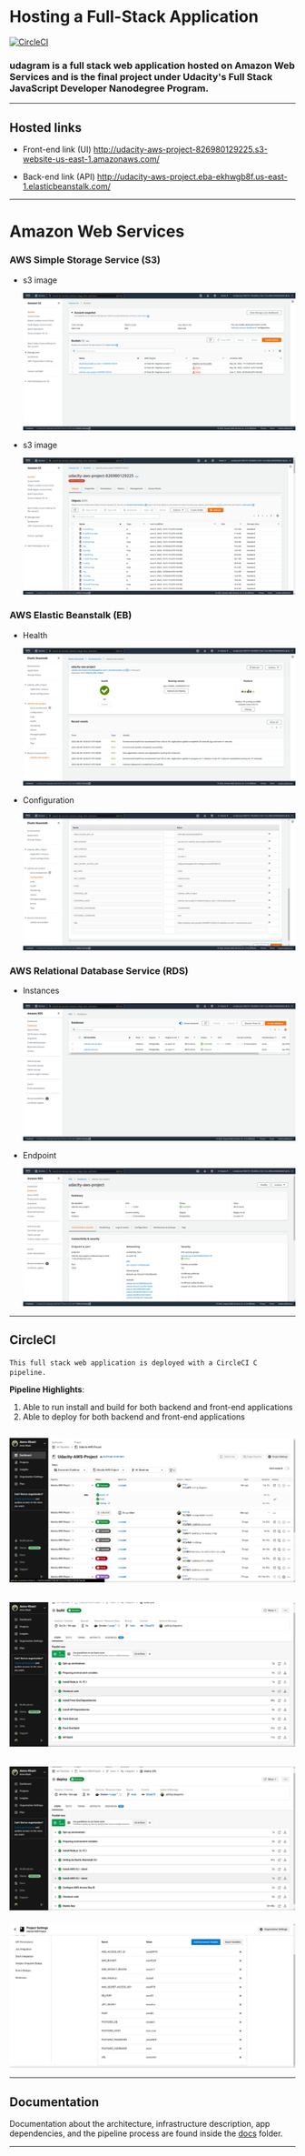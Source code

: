 # Hosting a Full-Stack Application

[![CircleCI](https://circleci.com/gh/circleci/circleci-docs.svg?style=svg)](https://app.circleci.com/pipelines/github/Amro-Khairi/Udacity-AWS-Project/16/workflows/3e216ebd-dd46-4ac3-84ae-1640d9707ca3)


### **udagram is a full stack web application hosted on Amazon Web Services and is the final project under Udacity's Full Stack JavaScript Developer Nanodegree Program.**

---

## Hosted links

- Front-end link (UI)
  http://udacity-aws-project-826980129225.s3-website-us-east-1.amazonaws.com/

- Back-end link (API) 
  http://udacity-aws-project.eba-ekhwgb8f.us-east-1.elasticbeanstalk.com/

---

# Amazon Web Services

### AWS Simple Storage Service (S3)

- s3 image

  ![alt text](/Screenshots/S3_Buckets.png 'AWS S3')

- s3 image

  ![alt text](/Screenshots/S3_Files.png 'AWS S3')

### AWS Elastic Beanstalk (EB)

- Health

  ![alt text](/Screenshots/EB_Environment_Health.png 'AWS EB')

- Configuration

  ![alt text](/Screenshots/EB_Environment_Variables.png 'AWS EB')

### AWS Relational Database Service (RDS)

- Instances

  ![alt text](/Screenshots/RDS_Instances.png 'AWS RDS')

- Endpoint

  ![alt text](/Screenshots/RDS_Endpoint.png 'AWS RDS')

---

## CircleCI

`This full stack web application is deployed with a CircleCI C pipeline.`

**Pipeline Highlights**:

1. Able to run install and build for both backend and front-end applications
2. Able to deploy for both backend and front-end applications

![alt text](/Screenshots/CircleCi_Workflows_Runs.png 'CircleCI')
- 
![alt text](/Screenshots/CircleCi_Build_Passed.png 'CircleCI')
- 
![alt text](/Screenshots/CircleCi_Deploy_Passed.png 'CircleCI')
- 
![alt text](/Screenshots/CircleCi_Secrets.png 'CircleCI')

---

## Documentation

Documentation about the architecture, infrastructure description, app dependencies, and the pipeline process are found inside the [docs](https://github.com/Amro-Khairi/Udacity-AWS-Project/tree/main/docs) folder.

---